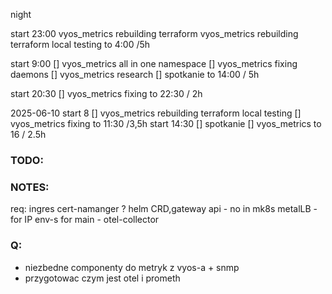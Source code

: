 night

start 23:00
vyos_metrics rebuilding terraform 
vyos_metrics rebuilding terraform local testing
to 4:00 /5h
 
start 9:00
[] vyos_metrics all in one namespace
[] vyos_metrics fixing daemons
[] vyos_metrics research
[] spotkanie
to 14:00 / 5h

start 20:30
[] vyos_metrics fixing 
to 22:30 / 2h

2025-06-10
start 8
[] vyos_metrics rebuilding terraform local testing
[] vyos_metrics fixing 
to 11:30 /3,5h
start 14:30
[] spotkanie
[] vyos_metrics
to 16 / 2.5h

### TODO:


### NOTES:
req:
ingres 
cert-namanger ?
helm
CRD,gateway api - no in mk8s
metalLB - for IP
env-s for main - otel-collector


### Q:

 - niezbedne componenty do metryk z vyos-a + snmp
 - przygotowac czym jest otel i prometh